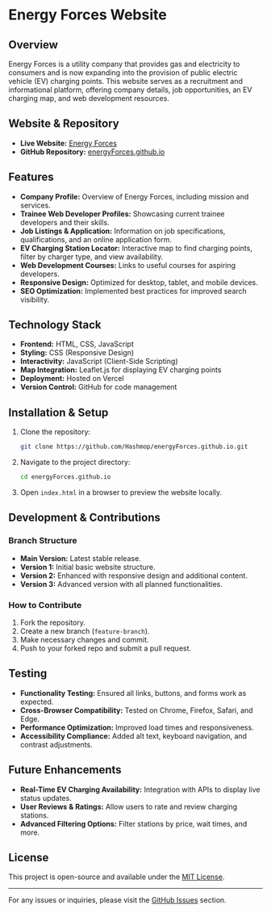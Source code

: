 # Energy Forces Website

## Overview
Energy Forces is a utility company that provides gas and electricity to consumers and is now expanding into the provision of public electric vehicle (EV) charging points. This website serves as a recruitment and informational platform, offering company details, job opportunities, an EV charging map, and web development resources.

## Website & Repository
- **Live Website:** [Energy Forces](https://energyforces.vercel.app/)
- **GitHub Repository:** [energyForces.github.io](https://github.com/Hashmop/energyForces.github.io)

## Features
- **Company Profile:** Overview of Energy Forces, including mission and services.
- **Trainee Web Developer Profiles:** Showcasing current trainee developers and their skills.
- **Job Listings & Application:** Information on job specifications, qualifications, and an online application form.
- **EV Charging Station Locator:** Interactive map to find charging points, filter by charger type, and view availability.
- **Web Development Courses:** Links to useful courses for aspiring developers.
- **Responsive Design:** Optimized for desktop, tablet, and mobile devices.
- **SEO Optimization:** Implemented best practices for improved search visibility.

## Technology Stack
- **Frontend:** HTML, CSS, JavaScript
- **Styling:** CSS (Responsive Design)
- **Interactivity:** JavaScript (Client-Side Scripting)
- **Map Integration:** Leaflet.js for displaying EV charging points
- **Deployment:** Hosted on Vercel
- **Version Control:** GitHub for code management

## Installation & Setup
1. Clone the repository:
   ```bash
   git clone https://github.com/Hashmop/energyForces.github.io.git
   ```
2. Navigate to the project directory:
   ```bash
   cd energyForces.github.io
   ```
3. Open `index.html` in a browser to preview the website locally.

## Development & Contributions
### Branch Structure
- **Main Version:** Latest stable release.
- **Version 1:** Initial basic website structure.
- **Version 2:** Enhanced with responsive design and additional content.
- **Version 3:** Advanced version with all planned functionalities.

### How to Contribute
1. Fork the repository.
2. Create a new branch (`feature-branch`).
3. Make necessary changes and commit.
4. Push to your forked repo and submit a pull request.

## Testing
- **Functionality Testing:** Ensured all links, buttons, and forms work as expected.
- **Cross-Browser Compatibility:** Tested on Chrome, Firefox, Safari, and Edge.
- **Performance Optimization:** Improved load times and responsiveness.
- **Accessibility Compliance:** Added alt text, keyboard navigation, and contrast adjustments.

## Future Enhancements
- **Real-Time EV Charging Availability:** Integration with APIs to display live status updates.
- **User Reviews & Ratings:** Allow users to rate and review charging stations.
- **Advanced Filtering Options:** Filter stations by price, wait times, and more.

## License
This project is open-source and available under the [MIT License](LICENSE).

---
For any issues or inquiries, please visit the [GitHub Issues](https://github.com/Hashmop/energyForces.github.io/issues) section.

